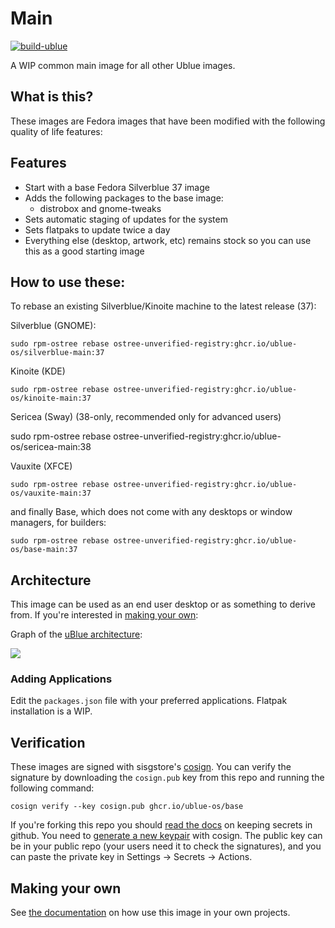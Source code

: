 # Main

[![build-ublue](https://github.com/ublue-os/main/actions/workflows/build.yml/badge.svg)](https://github.com/ublue-os/main/actions/workflows/build.yml)

A WIP common main image for all other Ublue images.

## What is this?

These images are Fedora images that have been modified with the following quality of life features: 

## Features

- Start with a base Fedora Silverblue 37 image
- Adds the following packages to the base image:
  - distrobox and gnome-tweaks
- Sets automatic staging of updates for the system
- Sets flatpaks to update twice a day
- Everything else (desktop, artwork, etc) remains stock so you can use this as a good starting image

## How to use these:

To rebase an existing Silverblue/Kinoite machine to the latest release (37): 

Silverblue (GNOME):

    sudo rpm-ostree rebase ostree-unverified-registry:ghcr.io/ublue-os/silverblue-main:37

Kinoite (KDE)

    sudo rpm-ostree rebase ostree-unverified-registry:ghcr.io/ublue-os/kinoite-main:37
    
Sericea (Sway) (38-only, recommended only for advanced users)

   sudo rpm-ostree rebase ostree-unverified-registry:ghcr.io/ublue-os/sericea-main:38

Vauxite (XFCE) 
    
    sudo rpm-ostree rebase ostree-unverified-registry:ghcr.io/ublue-os/vauxite-main:37

and finally Base, which does not come with any desktops or window managers, for builders:

    sudo rpm-ostree rebase ostree-unverified-registry:ghcr.io/ublue-os/base-main:37

## Architecture

This image can be used as an end user desktop or as something to derive from.
If you're interested in [making your own](https://ublue.it/making-your-own/):

Graph of the [uBlue architecture](https://ublue.it/architecture/):

![](https://ublue.it/ublue-architecture-graph.png)

### Adding Applications

Edit the `packages.json` file with your preferred applications.
Flatpak installation is a WIP.

## Verification

These images are signed with sisgstore's [cosign](https://docs.sigstore.dev/cosign/overview/). You can verify the signature by downloading the `cosign.pub` key from this repo and running the following command:

    cosign verify --key cosign.pub ghcr.io/ublue-os/base

If you're forking this repo you should [read the docs](https://docs.github.com/en/actions/security-guides/encrypted-secrets) on keeping secrets in github. You need to [generate a new keypair](https://docs.sigstore.dev/cosign/overview/) with cosign. The public key can be in your public repo (your users need it to check the signatures), and you can paste the private key in Settings -> Secrets -> Actions.

## Making your own

See [the documentation](https://ublue.it/making-your-own/) on how use this image in your own projects.
